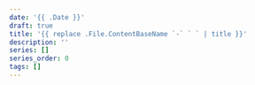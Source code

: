 ```yaml
---
date: '{{ .Date }}'
draft: true
title: '{{ replace .File.ContentBaseName `-` ` ` | title }}'
description: ''
series: []
series_order: 0
tags: []
---
```

